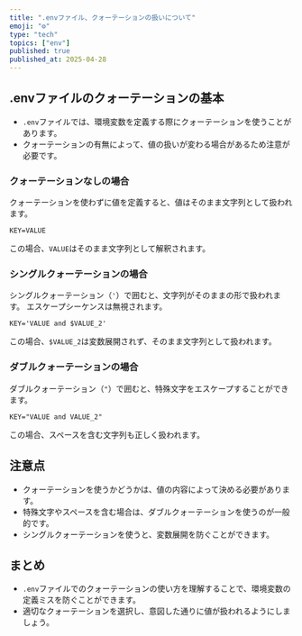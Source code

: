 ```yaml
---
title: ".envファイル、クォーテーションの扱いについて"
emoji: "⚙️"
type: "tech"
topics: ["env"]
published: true
published_at: 2025-04-28
---
```


## .envファイルのクォーテーションの基本

- `.env`ファイルでは、環境変数を定義する際にクォーテーションを使うことがあります。
- クォーテーションの有無によって、値の扱いが変わる場合があるため注意が必要です。

### クォーテーションなしの場合

クォーテーションを使わずに値を定義すると、値はそのまま文字列として扱われます。

```
KEY=VALUE
```

この場合、`VALUE`はそのまま文字列として解釈されます。

### シングルクォーテーションの場合

シングルクォーテーション（`'`）で囲むと、文字列がそのままの形で扱われます。
エスケープシーケンスは無視されます。

```
KEY='VALUE and $VALUE_2'
```

この場合、`$VALUE_2`は変数展開されず、そのまま文字列として扱われます。

### ダブルクォーテーションの場合

ダブルクォーテーション（`"`）で囲むと、特殊文字をエスケープすることができます。

```
KEY="VALUE and VALUE_2"
```

この場合、スペースを含む文字列も正しく扱われます。

## 注意点

- クォーテーションを使うかどうかは、値の内容によって決める必要があります。
- 特殊文字やスペースを含む場合は、ダブルクォーテーションを使うのが一般的です。
- シングルクォーテーションを使うと、変数展開を防ぐことができます。

## まとめ

- `.env`ファイルでのクォーテーションの使い方を理解することで、環境変数の定義ミスを防ぐことができます。
- 適切なクォーテーションを選択し、意図した通りに値が扱われるようにしましょう。
